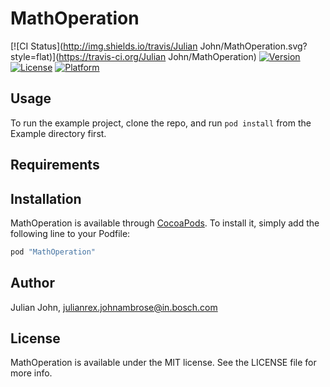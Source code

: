 # MathOperation

[![CI Status](http://img.shields.io/travis/Julian John/MathOperation.svg?style=flat)](https://travis-ci.org/Julian John/MathOperation)
[![Version](https://img.shields.io/cocoapods/v/MathOperation.svg?style=flat)](http://cocoapods.org/pods/MathOperation)
[![License](https://img.shields.io/cocoapods/l/MathOperation.svg?style=flat)](http://cocoapods.org/pods/MathOperation)
[![Platform](https://img.shields.io/cocoapods/p/MathOperation.svg?style=flat)](http://cocoapods.org/pods/MathOperation)

## Usage

To run the example project, clone the repo, and run `pod install` from the Example directory first.

## Requirements

## Installation

MathOperation is available through [CocoaPods](http://cocoapods.org). To install
it, simply add the following line to your Podfile:

```ruby
pod "MathOperation"
```

## Author

Julian John, julianrex.johnambrose@in.bosch.com

## License

MathOperation is available under the MIT license. See the LICENSE file for more info.
